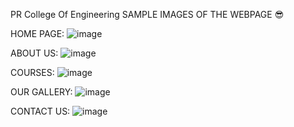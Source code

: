 PR College Of Engineering
SAMPLE IMAGES OF THE WEBPAGE 😎

HOME PAGE:
![image](https://github.com/praveenraj-m/PR-College-Of-Engineering/assets/157500133/8463dbaa-458e-4f45-a0e3-58f538823ddb)

ABOUT US:
![image](https://github.com/praveenraj-m/PR-College-Of-Engineering/assets/157500133/e55e9cfc-fdbe-45d0-9e77-8e1f124da31b)

COURSES:
![image](https://github.com/praveenraj-m/PR-College-Of-Engineering/assets/157500133/e921e7a9-c7c0-4c96-944d-f3dbce09528d)

OUR GALLERY:
![image](https://github.com/praveenraj-m/PR-College-Of-Engineering/assets/157500133/0e61994e-b36a-4b29-958e-b76a4c267357)

CONTACT US:
![image](https://github.com/praveenraj-m/PR-College-Of-Engineering/assets/157500133/fa0c02dc-5399-429e-97e3-4d91b8897f5f)
